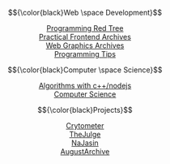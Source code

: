 $${\color{black}Web \space Development}$$

<p align="center">
<a href="https://github.com/wooleejaan/programmingarchives/tree/main/_red-trees#readme">Programming Red Tree</a><br>
<a href="https://github.com/wooleejaan/practicalfrontendarchives">Practical Frontend Archives</a><br>
<a href="https://github.com/wooleejaan/webgraphicsarchives">Web Graphics Archives</a><br>
<a href="https://github.com/wooleejaan/programmingarchives/tree/main/_tips">Programming Tips</a><br>
</p>

$${\color{black}Computer \space Science}$$

<p align="center">
<a href="https://github.com/wooleejaan/algorithms">Algorithms with c++/nodejs</a><br>
<a href="https://github.com/wooleejaan/computerscience">Computer Science</a><br>
</p>

$${\color{black}Projects}$$

<p align="center">
<a href="https://github.com/codeit-bootcamp-frontend/0-crypto-meter-technokings">Crytometer</a><br>
<a href="https://github.com/codeit-bootcamp-frontend/0-the-julge-young-developers">TheJulge</a><br>
<a href="https://github.com/najasin/na-jasin-fe">NaJasin</a><br>
<a href="https://github.com/wooleejaan/august-archive">AugustArchive</a><br>
</p>
